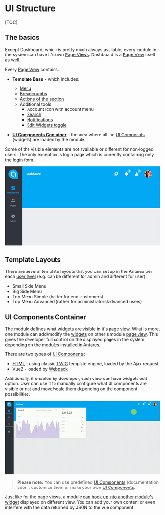 # UI Structure 

[TOC]

## The basics

Except Dashboard, which is pretty much always available, every module in the system can have it's own [Page Views](../modules_development/views_and_ui_components.md). Dashboard is a [Page View](../modules_development/views_and_ui_components.md) itself as well.
  
Every [Page View](../modules_development/views_and_ui_components.md) contains:

* **Template Base** - which includes:
  * [Menu](../antares_concepts/views.md#menus)  
  * [Breadcrumbs](../services/breadcrumbs.md)
  * [Actions of the section](../antares_concepts/views.md#breadcrumbs-menu)
  * Additional tools
    * Account icon with account menu
    * [Search](../modules/search.md)
    * [Notifications](../core_modules/notifications.md)
    * [Edit Widgets toggle](../services/widget.md#placing-the-widget-on-a-website)
        
* **[UI Components Container](../modules_development/views_and_ui_components.md)** - the area where all the [UI Compoents](../modules_development/views_and_ui_components.md#how-to-create-ui-component) (widgets) are loaded by the module.  

Some of the visible elements are not available or different for non-logged users. The only exception is login page which is currently containing only the login form.

![dashboard](../img/docs/antares_concepts/ui_structure/dashboard.png)

## Template Layouts 

There are several template layouts that you can set up in the Antares per each [user level](../core_modules/control.md) (e.g. can be different for admin and different for user):

* Small Side Menu
* Big Side Menu
* Top Menu Simple (better for end-customers)
* Top Menu Advanced (rather for administrators/advanced users)

## UI Components Container

The module defines what [widgets](../services/widget.md) are visible in it's [page view](../modules_development/views_and_ui_components.md). What is more, one module can add/modify the [widgets](../services/widget.md) on other's module [page view](../modules_development/views_and_ui_components.md). This gives the developer full control on the displayed pages in the system depending on the modules installed in Antares.

There are two types of [UI Components](../modules_development/views_and_ui_components.md):

* [HTML](../modules_development/views_and_ui_components.md#how-to-create-ui-component) - using classic [TWIG](https://twig.sensiolabs.org/doc/2.x/) template engine, loaded by the Ajax request.
* Vue2 - loaded by [Webpack](../services/webpack.md)

Additionally, if enabled by developer, each view can have widgets edit option. User can use it to manually configure what UI components are visible or not and move/scale them depending on the component possibilities.

![edit_mode](../img/docs/antares_concepts/ui_structure/edit_mode.gif)

> **Please note:** You can use predefined [UI Components](../modules_development/views_and_ui_components.md) (documentation soon), customize them or make your own [UI Components](../modules_development/views_and_ui_components.md).

Just like for the page views, a module [can hook up into another module's widget](../modules_development/views_and_ui_components.md#how-to-include-view-to-others) displayed on different view. You can add your own content or even interfere with the data returned by JSON to the vue component.